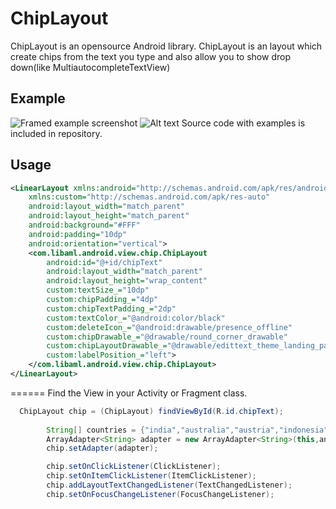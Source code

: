 ChipLayout
==========

ChipLayout is an opensource Android library. ChipLayout is an layout which create chips from the text you type and also allow you to show drop down(like MultiautocompleteTextView)

Example
-------
![Framed example screenshot](https://github.com/OfficialAmal/ChipLayout/tree/master/img/img1.png)
![Alt text](https://github.com/OfficialAmal/ChipLayout/tree/master/img/img2.png "screen shot")
Source code with examples is included in repository.

Usage
-----
```xml
<LinearLayout xmlns:android="http://schemas.android.com/apk/res/android"
    xmlns:custom="http://schemas.android.com/apk/res-auto"
    android:layout_width="match_parent"
    android:layout_height="match_parent"
    android:background="#FFF"
    android:padding="10dp"
    android:orientation="vertical">
    <com.libaml.android.view.chip.ChipLayout
        android:id="@+id/chipText"
        android:layout_width="match_parent"
        android:layout_height="wrap_content"
        custom:textSize_="10dp"
        custom:chipPadding_="4dp"
        custom:chipTextPadding_="2dp"
        custom:textColor_="@android:color/black"
        custom:deleteIcon_="@android:drawable/presence_offline"
        custom:chipDrawable_="@drawable/round_corner_drawable"
        custom:chipLayoutDrawable_="@drawable/edittext_theme_landing_page"
        custom:labelPosition_="left">
    </com.libaml.android.view.chip.ChipLayout>
</LinearLayout>

```
======
Find the View in your Activity or Fragment class.

```java
  ChipLayout chip = (ChipLayout) findViewById(R.id.chipText);
        
        String[] countries = {"india","australia","austria","indonesia","canada"};
        ArrayAdapter<String> adapter = new ArrayAdapter<String>(this,android.R.layout.simple_list_item_1,countries);
        chip.setAdapter(adapter);

        chip.setOnClickListener(ClickListener);
        chip.setOnItemClickListener(ItemClickListener);
        chip.addLayoutTextChangedListener(TextChangedListener);
        chip.setOnFocusChangeListener(FocusChangeListener);
```


